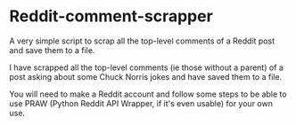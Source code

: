 # Reddit-comment-scrapper

A very simple script to scrap all the top-level comments of a Reddit post and save them to a file.

I have scrapped all the top-level comments (ie those without a parent) of a post asking about some Chuck Norris jokes and have saved them to a file.

You will need to make a Reddit account and follow some steps to be able to use PRAW (Python Reddit API Wrapper, if it's even usable) for your own use.
